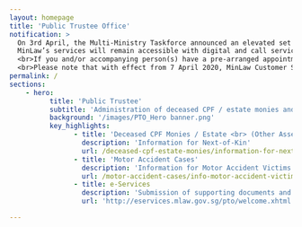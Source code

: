 ```yaml
---
layout: homepage
title: 'Public Trustee Office'
notification: >
  On 3rd April, the Multi-Ministry Taskforce announced an elevated set of safe distancing measures, as a circuit breaker to pre-empt the spread of COVID-19.
  MinLaw’s services will remain accessible with digital and call services as the primary modes of work and service delivery. Please use our <a href="https://eservices.mlaw.gov.sg/pto/welcome.xhtml" target="_blank">e-services</a> to reach us. For more information, please refer <a href="https://www.mlaw.gov.sg/news/announcements/minlaw-services-remain-accessible-amidst-elevated-safe-distancing-measures" target="_blank">here</a>.
  <br>If you and/or accompanying person(s) have a pre-arranged appointment, you can reschedule by calling 1800 2255529. If you need assistance, please call us at 1800 2255 529 or submit an <a href="https://eservices.mlaw.gov.sg/enquiry/" target="_blank">enquiry form</a>. Our case officers will be in touch with you.
  <br>Please note that with effect from 7 April 2020, MinLaw Customer Service Centre will no longer accept cash payments. 
permalink: /
sections:
    - hero:
          title: 'Public Trustee'
          subtitle: 'Administration of deceased CPF / estate monies and compensation in motor accidents'
          background: '/images/PTO_Hero banner.png'
          key_highlights:
                - title: 'Deceased CPF Monies / Estate <br> (Other Assets)'
                  description: 'Information for Next-of-Kin'
                  url: /deceased-cpf-estate-monies/information-for-next-of-kin-cpf-monies/
                - title: 'Motor Accident Cases'
                  description: 'Information for Motor Accident Victims'
                  url: /motor-accident-cases/info-motor-accident-victims/
                - title: e-Services
                  description: 'Submission of supporting documents and online applications'
                  url: 'http://eservices.mlaw.gov.sg/pto/welcome.xhtml'

---
```


